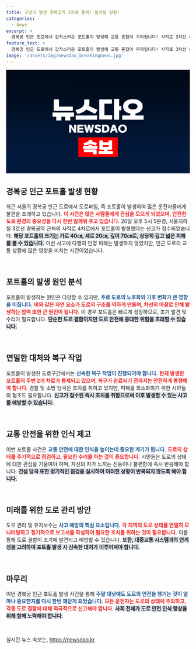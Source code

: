 ```yaml
---
title: 구덩이 발견 경복궁역 2차로 통제! 놀라운 상황!
categories:
  - News
excerpt: >
  경복궁 인근 도로에서 갑작스러운 포트홀이 발생해 교통 혼잡이 우려됩니다! 사직로 3차선 40×20㎝ 크기의 파임이 발견되어 복구 중이며, 다행히 인명 피해는 없다고 합니다.
feature_text: >
  경복궁 인근 도로에서 갑작스러운 포트홀이 발생해 교통 혼잡이 우려됩니다! 사직로 3차선 40×20㎝ 크기의 파임이 발견되어 복구 중이며, 다행히 인명 피해는 없다고 합니다.
image: '/assets/img/newsdao_breakingnews.jpg'
---
```


<p><img src="/assets/img/newsdao_breakingnews.jpg" alt="pcversion 속보" /></p>

<h2 data-ke-size="size26">경복궁 인근 포트홀 발생 현황</h2>

<p data-ke-size="size16">최근 서울의 경복궁 인근 도로에서 도로파임, 즉 포트홀이 발생하여 많은 운전자들에게 불편을 초래하고 있습니다. <b><span style="color: #ee2323;">이 사건은 많은 사람들에게 관심을 모으게 되었으며, 안전한 도로 환경의 중요성을 다시 한번 일깨워 주고 있습니다.</span></b> 20일 오후 5시 5분경, 서울지하철 3호선 경복궁역 근처의 사직로 4차로에서 포트홀이 발생했다는 신고가 접수되었습니다. <b><span style="background-color: #21538527;">해당 포트홀의 크기는 가로 40㎝, 세로 20㎝, 깊이 70㎝로, 상당히 깊고 넓은 피해를 볼 수 있습니다.</span></b> 이번 사고에 다행히 인명 피해는 발생하지 않았지만, 인근 도로의 교통 상황에 많은 영향을 미치는 사건이었습니다.</p>

<p data-ke-size="size16">&nbsp;</p>

<h2 data-ke-size="size26">포트홀의 발생 원인 분석</h2>

<p data-ke-size="size16">포트홀이 발생하는 원인은 다양할 수 있지만, <b><span style="color: #1a5490;">주로 도로의 노후화와 기후 변화가 큰 영향을 미칩니다.</span></b> <b><span style="color: #ee2323;">비와 같은 자연 요소가 도로의 구조를 약하게 만들며, 차선의 마찰로 인해 발생하는 압력 또한 큰 원인이 됩니다.</span></b> 이 경우 포트홀은 빠르게 성장하므로, 조기 발견 및 수리가 필요합니다. <b><span style="background-color: #21538527;">단순한 도로 결함이지만 도로 안전에 중대한 위험을 초래할 수 있습니다.</span></b></p>

<p data-ke-size="size16">&nbsp;</p>

<h2 data-ke-size="size26">면밀한 대처와 복구 작업</h2>

<p data-ke-size="size16">포트홀이 발생한 도로구간에서는 <b><span style="color: #1a5490;">신속한 복구 작업이 진행되어야 합니다.</span></b> <b><span style="color: #ee2323;">현재 발생한 포트홀의 주변 2개 차로가 통제되고 있으며, 복구가 완료되기 전까지는 안전하게 통행해야 합니다.</span></b> 경찰 및 소방 당국은 조치를 취하고 있지만, 피해를 최소화하기 위한 시민들의 협조도 필요합니다. <b><span style="background-color: #21538527;">신고가 접수된 즉시 조치를 취함으로써 이후 발생할 수 있는 사고를 예방할 수 있습니다.</span></b></p>

<p data-ke-size="size16">&nbsp;</p>

<h2 data-ke-size="size26">교통 안전을 위한 인식 제고</h2>

<p data-ke-size="size16">이번 포트홀 사건은 <b><span style="color: #1a5490;">교통 안전에 대한 인식을 높이는데 중요한 계기가 됩니다.</span></b> <b><span style="color: #ee2323;">도로의 상태를 주기적으로 점검하고, 필요한 수리를 하는 것이 중요합니다.</span></b> 시민들은 도로의 상태에 대한 관심을 기울여야 하며, 자신의 차가 느끼는 진동이나 불편함에 즉시 반응해야 합니다. <b><span style="background-color: #21538527;">건설 당국 또한 정기적인 점검을 실시하여 이러한 상황이 반복되지 않도록 해야 합니다.</span></b></p>

<p data-ke-size="size16">&nbsp;</p>

<h2 data-ke-size="size26">미래를 위한 도로 관리 방안</h2>

<p data-ke-size="size16">도로 관리 및 유지보수는 <b><span style="color: #1a5490;">사고 예방의 핵심 요소입니다.</span></b> <b><span style="color: #ee2323;">각 지역의 도로 상태를 면밀히 모니터링하고 정기적으로 보고서를 작성하여 필요한 조치를 취하는 것이 필요합니다.</span></b> 이를 통해 도로 결함이 조기에 발견되고 예방할 수 있습니다. <b><span style="background-color: #21538527;">또한, 대중교통 시스템과의 연계성을 고려하여 포트홀 발생 시 신속한 대처가 이루어져야 합니다.</span></b></p>

<p data-ke-size="size16">&nbsp;</p>

<h2 data-ke-size="size26">마무리</h2>

<p data-ke-size="size16">이번 경복궁 인근 포트홀 발생 사건을 통해 <b><span style="color: #1a5490;">주말 대낮에도 도로의 안전을 챙기는 것이 얼마나 중요한지를 다시 한번 깨닫게 되었습니다.</span></b> <b><span style="color: #ee2323;">모든 운전자는 도로의 상태에 주의하고, 각종 도로 결함에 대해 적극적으로 신고해야 합니다.</span></b> <b><span style="background-color: #21538527;">사회 전체가 도로 안전 인식 향상을 위해 함께 노력해야 합니다.</span></b></p>

<p data-ke-size="size16">&nbsp;</p>
실시간 뉴스 속보는, <a href="https://newsdao.kr" rel="dofollow">https://newsdao.kr</a>



